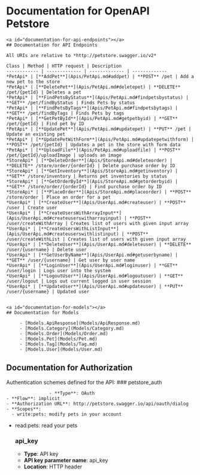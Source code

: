 # Documentation for OpenAPI Petstore

    <a id="documentation-for-api-endpoints"></a>
    ## Documentation for API Endpoints

    All URIs are relative to *http://petstore.swagger.io/v2*

    Class | Method | HTTP request | Description
    ------------ | ------------- | ------------- | -------------
    *PetApi* | [**AddPet**](Apis/PetApi.md#addpet) | **POST** /pet | Add a new pet to the store
    *PetApi* | [**DeletePet**](Apis/PetApi.md#deletepet) | **DELETE** /pet/{petId} | Deletes a pet
    *PetApi* | [**FindPetsByStatus**](Apis/PetApi.md#findpetsbystatus) | **GET** /pet/findByStatus | Finds Pets by status
    *PetApi* | [**FindPetsByTags**](Apis/PetApi.md#findpetsbytags) | **GET** /pet/findByTags | Finds Pets by tags
    *PetApi* | [**GetPetById**](Apis/PetApi.md#getpetbyid) | **GET** /pet/{petId} | Find pet by ID
    *PetApi* | [**UpdatePet**](Apis/PetApi.md#updatepet) | **PUT** /pet | Update an existing pet
    *PetApi* | [**UpdatePetWithForm**](Apis/PetApi.md#updatepetwithform) | **POST** /pet/{petId} | Updates a pet in the store with form data
    *PetApi* | [**UploadFile**](Apis/PetApi.md#uploadfile) | **POST** /pet/{petId}/uploadImage | uploads an image
    *StoreApi* | [**DeleteOrder**](Apis/StoreApi.md#deleteorder) | **DELETE** /store/order/{orderId} | Delete purchase order by ID
    *StoreApi* | [**GetInventory**](Apis/StoreApi.md#getinventory) | **GET** /store/inventory | Returns pet inventories by status
    *StoreApi* | [**GetOrderById**](Apis/StoreApi.md#getorderbyid) | **GET** /store/order/{orderId} | Find purchase order by ID
    *StoreApi* | [**PlaceOrder**](Apis/StoreApi.md#placeorder) | **POST** /store/order | Place an order for a pet
    *UserApi* | [**CreateUser**](Apis/UserApi.md#createuser) | **POST** /user | Create user
    *UserApi* | [**CreateUsersWithArrayInput**](Apis/UserApi.md#createuserswitharrayinput) | **POST** /user/createWithArray | Creates list of users with given input array
    *UserApi* | [**CreateUsersWithListInput**](Apis/UserApi.md#createuserswithlistinput) | **POST** /user/createWithList | Creates list of users with given input array
    *UserApi* | [**DeleteUser**](Apis/UserApi.md#deleteuser) | **DELETE** /user/{username} | Delete user
    *UserApi* | [**GetUserByName**](Apis/UserApi.md#getuserbyname) | **GET** /user/{username} | Get user by user name
    *UserApi* | [**LoginUser**](Apis/UserApi.md#loginuser) | **GET** /user/login | Logs user into the system
    *UserApi* | [**LogoutUser**](Apis/UserApi.md#logoutuser) | **GET** /user/logout | Logs out current logged in user session
    *UserApi* | [**UpdateUser**](Apis/UserApi.md#updateuser) | **PUT** /user/{username} | Updated user
    

    <a id="documentation-for-models"></a>
    ## Documentation for Models

         - [Models.ApiResponse](Models/ApiResponse.md)
         - [Models.Category](Models/Category.md)
         - [Models.Order](Models/Order.md)
         - [Models.Pet](Models/Pet.md)
         - [Models.Tag](Models/Tag.md)
         - [Models.User](Models/User.md)
        

<a id="documentation-for-authorization"></a>
## Documentation for Authorization


Authentication schemes defined for the API:
    <a id="petstore_auth"></a>
    ### petstore_auth

                    - **Type**: OAuth
    - **Flow**: implicit
    - **Authorization URL**: http://petstore.swagger.io/api/oauth/dialog
    - **Scopes**: 
      - write:pets: modify pets in your account
  - read:pets: read your pets
    
    <a id="api_key"></a>
    ### api_key

    - **Type**: API key
    - **API key parameter name**: api_key
    - **Location**: HTTP header
                    
